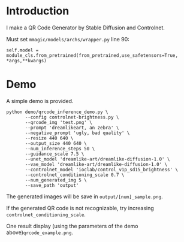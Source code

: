 # Introduction

I make a QR Code Generator by Stable Diffusion and Controlnet.

Must set `mmagic/models/archs/wrapper.py` line 90:    

`self.model = module_cls.from_pretrained(from_pretrained,use_safetensors=True, *args,**kwargs)`

# Demo

A simple demo is provided.

```shell
python demo/qrcode_inference_demo.py \
       --config controlnet-brightness.py \
       --qrcode_img 'test.png' \
       --prompt 'dreamlikeart, an zebra' \
       --negative_prompt 'ugly, bad quality' \
       --resize 440 640 \
       --output_size 440 640 \
       --num_inference_steps 50 \
       --guidance_scale 7.5 \
       --unet_model 'dreamlike-art/dreamlike-diffusion-1.0' \
       --vae_model 'dreamlike-art/dreamlike-diffusion-1.0' \
       --controlnet_model 'ioclab/control_v1p_sd15_brightness' \
       --controlnet_conditioning_scale 0.7 \
       --num_generated_img 5 \
       --save_path 'output'
```

The generated images will be save in `output/[num]_sample.png`.

If the generated QR code is not recognizable, try increasing `controlnet_conditioning_scale`.

One result display (using the parameters of the demo above)`qrcode_example.png`.
